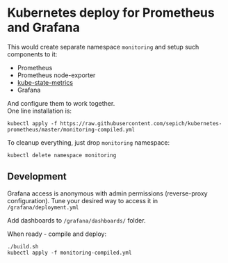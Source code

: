 # Kubernetes deploy for Prometheus and Grafana

This would create separate namespace `monitoring` and setup such components to it:
- Prometheus
- Prometheus node-exporter
- [kube-state-metrics](https://github.com/kubernetes/kube-state-metrics)
- Grafana

And configure them to work together.  
One line installation is:
```
kubectl apply -f https://raw.githubusercontent.com/sepich/kubernetes-prometheus/master/monitoring-compiled.yml
```
To cleanup everything, just drop `monitoring` namespace:
```
kubectl delete namespace monitoring
```

## Development
Grafana access is anonymous with admin permissions (reverse-proxy configuration). Tune your desired way to access it in `/grafana/deployment.yml`

Add dashboards to `/grafana/dashboards/` folder.

When ready - compile and deploy:
```
./build.sh
kubectl apply -f monitoring-compiled.yml
```